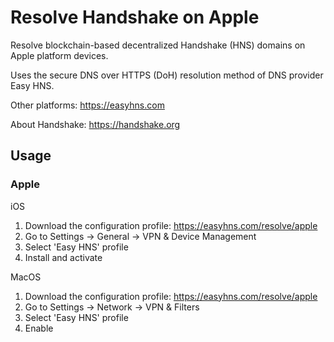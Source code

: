 # Resolve Handshake on Apple

Resolve blockchain-based decentralized Handshake (HNS) domains on Apple platform devices.

Uses the secure DNS over HTTPS (DoH) resolution method of DNS provider Easy HNS.

Other platforms: https://easyhns.com

About Handshake: https://handshake.org

## Usage

### Apple

iOS

1. Download the configuration profile: https://easyhns.com/resolve/apple
2. Go to Settings -> General -> VPN & Device Management
3. Select 'Easy HNS' profile
4. Install and activate

MacOS

1. Download the configuration profile: https://easyhns.com/resolve/apple
2. Go to Settings -> Network -> VPN & Filters
3. Select 'Easy HNS' profile
4. Enable
